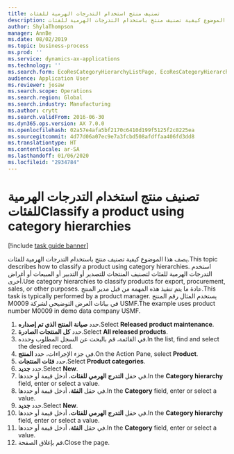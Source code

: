 ```yaml
---
title: تصنيف منتج استخدام التدرجات الهرمية للفئات
description: يصف هذا الموضوع كيفية تصنيف منتج باستخدام التدرجات الهرمية للفئات.
author: ShylaThompson
manager: AnnBe
ms.date: 08/02/2019
ms.topic: business-process
ms.prod: ''
ms.service: dynamics-ax-applications
ms.technology: ''
ms.search.form: EcoResCategoryHierarchyListPage, EcoResCategoryHierarchyCreate, EcoResCategory, EcoResCategoryHierarchyRole
audience: Application User
ms.reviewer: josaw
ms.search.scope: Operations
ms.search.region: Global
ms.search.industry: Manufacturing
ms.author: crytt
ms.search.validFrom: 2016-06-30
ms.dyn365.ops.version: AX 7.0.0
ms.openlocfilehash: 02a57e4afa5bf2170c6410d199f5125f2c8225ea
ms.sourcegitcommit: 4d77d06a07ec9e7a3fcbd508afdffaa406fd3dd8
ms.translationtype: HT
ms.contentlocale: ar-SA
ms.lasthandoff: 01/06/2020
ms.locfileid: "2934784"
---
```

# <a name="classify-a-product-using-category-hierarchies"></a><span data-ttu-id="8f66b-103">تصنيف منتج استخدام التدرجات الهرمية للفئات</span><span class="sxs-lookup"><span data-stu-id="8f66b-103">Classify a product using category hierarchies</span></span>

[!include [task guide banner](../../includes/task-guide-banner.md)]

<span data-ttu-id="8f66b-104">يصف هذا الموضوع كيفية تصنيف منتج باستخدام التدرجات الهرمية للفئات.</span><span class="sxs-lookup"><span data-stu-id="8f66b-104">This topic describes how to classify a product using category hierarchies.</span></span> <span data-ttu-id="8f66b-105">استخدم التدرجات الهرمية للفئات لتصنيف المنتجات للتصدير أو التدبير أو المبيعات أو أغراض أخرى.</span><span class="sxs-lookup"><span data-stu-id="8f66b-105">Use category hierarchies to classify products for export, procurement, sales, or other purposes.</span></span> <span data-ttu-id="8f66b-106">عادة ما يتم تنفيذ هذه المهمة من قبل مدير المنتج.</span><span class="sxs-lookup"><span data-stu-id="8f66b-106">This task is typically performed by a product manager.</span></span> <span data-ttu-id="8f66b-107">يستخدم المثال رقم المنتج M0009 في بيانات العرض التوضيحي لشركة USMF.‬</span><span class="sxs-lookup"><span data-stu-id="8f66b-107">The example uses product number M0009 in demo data company USMF.</span></span>

1. <span data-ttu-id="8f66b-108">حدد **صيانة المنتج الذي تم إصداره**.</span><span class="sxs-lookup"><span data-stu-id="8f66b-108">Select **Released product maintenance**.</span></span>
2. <span data-ttu-id="8f66b-109">حدد **كل المنتجات الصادرة**.</span><span class="sxs-lookup"><span data-stu-id="8f66b-109">Select **All released products**.</span></span>
3. <span data-ttu-id="8f66b-110">في القائمة، قم بالبحث عن السجل المطلوب وحدده.</span><span class="sxs-lookup"><span data-stu-id="8f66b-110">In the list, find and select the desired record.</span></span>
4. <span data-ttu-id="8f66b-111">في جزء الإجراءات، حدد **المنتج**.</span><span class="sxs-lookup"><span data-stu-id="8f66b-111">On the Action Pane, select **Product**.</span></span>
5. <span data-ttu-id="8f66b-112">حدد **فئات المنتجات**.</span><span class="sxs-lookup"><span data-stu-id="8f66b-112">Select **Product categories**.</span></span>
6. <span data-ttu-id="8f66b-113">حدد **جديد**.</span><span class="sxs-lookup"><span data-stu-id="8f66b-113">Select **New**.</span></span>
7. <span data-ttu-id="8f66b-114">في حقل **التدرج الهرمي للفئات**، أدخل قيمة أو حددها.</span><span class="sxs-lookup"><span data-stu-id="8f66b-114">In the **Category hierarchy** field, enter or select a value.</span></span>
8. <span data-ttu-id="8f66b-115">في حقل **الفئة**، أدخل قيمة أو حددها.</span><span class="sxs-lookup"><span data-stu-id="8f66b-115">In the **Category** field, enter or select a value.</span></span>
9. <span data-ttu-id="8f66b-116">حدد **جديد**.</span><span class="sxs-lookup"><span data-stu-id="8f66b-116">Select **New**.</span></span>
10. <span data-ttu-id="8f66b-117">في حقل **التدرج الهرمي للفئات**، أدخل قيمة أو حددها.</span><span class="sxs-lookup"><span data-stu-id="8f66b-117">In the **Category hierarchy** field, enter or select a value.</span></span>
11. <span data-ttu-id="8f66b-118">في حقل **الفئة**، أدخل قيمة أو حددها.</span><span class="sxs-lookup"><span data-stu-id="8f66b-118">In the **Category** field, enter or select a value.</span></span>
12. <span data-ttu-id="8f66b-119">قم بإغلاق الصفحة.</span><span class="sxs-lookup"><span data-stu-id="8f66b-119">Close the page.</span></span>

